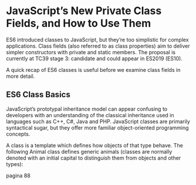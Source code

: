 # JavaScript’s New Private Class Fields, and How to Use Them

ES6 introduced classes to JavaScript, but they’re too simplistic for complex
applications. Class fields (also referred to as class properties) aim to deliver
simpler constructors with private and static members. The proposal is
currently at TC39 stage 3: candidate and could appear in ES2019 (ES10).

A quick recap of ES6 classes is useful before we examine class fields in more
detail.

## ES6 Class Basics

JavaScript’s prototypal inheritance model can appear confusing to developers
with an understanding of the classical inheritance used in languages such as
C++, C#, Java and PHP. JavaScript classes are primarily syntactical sugar, but
they offer more familiar object-oriented programming concepts.

A class is a template which defines how objects of that type behave. The
following Animal class defines generic animals (classes are normally denoted
with an initial capital to distinguish them from objects and other types):

pagina 88
